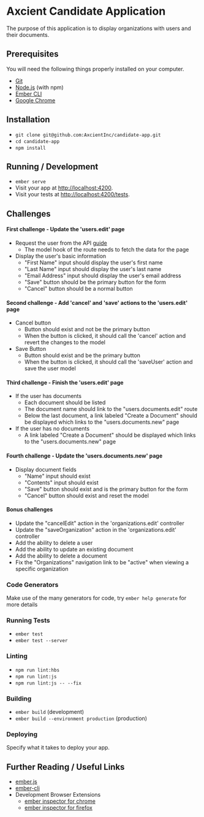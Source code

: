 # Axcient Candidate Application

The purpose of this application is to display organizations with users and their documents.

## Prerequisites

You will need the following things properly installed on your computer.

* [Git](https://git-scm.com/)
* [Node.js](https://nodejs.org/) (with npm)
* [Ember CLI](https://ember-cli.com/)
* [Google Chrome](https://google.com/chrome/)

## Installation

* `git clone git@github.com:AxcientInc/candidate-app.git`
* `cd candidate-app`
* `npm install`

## Running / Development

* `ember serve`
* Visit your app at [http://localhost:4200](http://localhost:4200).
* Visit your tests at [http://localhost:4200/tests](http://localhost:4200/tests).

## Challenges

#### First challenge - Update the 'users.edit' page

* Request the user from the API [guide](https://guides.emberjs.com/release/models/finding-records/#toc_retrieving-a-single-record)
  - The model hook of the route needs to fetch the data for the page
* Display the user's basic information
  - "First Name" input should display the user's first name
  - "Last Name" input should display the user's last name
  - "Email Address" input should display the user's email address
  - "Save" button should be the primary button for the form
  - "Cancel" button should be a normal button

#### Second challenge - Add 'cancel' and 'save' actions to the 'users.edit' page

* Cancel button
  - Button should exist and not be the primary button
  - When the button is clicked, it should call the 'cancel' action and revert the changes to the model
* Save Button
  - Button should exist and be the primary button
  - When the button is clicked, it should call the 'saveUser' action and save the user model

#### Third challenge - Finish the 'users.edit' page

* If the user has documents
  - Each document should be listed
  - The document name should link to the "users.documents.edit" route
  - Below the last document, a link labeled "Create a Document" should be displayed which links to the "users.documents.new" page
* If the user has no documents
  - A link labeled "Create a Document" should be displayed which links to the "users.documents.new" page

#### Fourth challenge - Update the 'users.documents.new' page

* Display document fields
  - "Name" input should exist
  - "Contents" input should exist
  - "Save" button should exist and is the primary button for the form
  - "Cancel" button should exist and reset the model

#### Bonus challenges

* Update the "cancelEdit" action in the 'organizations.edit' controller
* Update the "saveOrganization" action in the 'organizations.edit' controller
* Add the ability to delete a user
* Add the ability to update an existing document
* Add the ability to delete a document
* Fix the "Organizations" navigation link to be "active" when viewing a specific organization

### Code Generators

Make use of the many generators for code, try `ember help generate` for more details

### Running Tests

* `ember test`
* `ember test --server`

### Linting

* `npm run lint:hbs`
* `npm run lint:js`
* `npm run lint:js -- --fix`

### Building

* `ember build` (development)
* `ember build --environment production` (production)

### Deploying

Specify what it takes to deploy your app.

## Further Reading / Useful Links

* [ember.js](https://emberjs.com/)
* [ember-cli](https://ember-cli.com/)
* Development Browser Extensions
  * [ember inspector for chrome](https://chrome.google.com/webstore/detail/ember-inspector/bmdblncegkenkacieihfhpjfppoconhi)
  * [ember inspector for firefox](https://addons.mozilla.org/en-US/firefox/addon/ember-inspector/)
